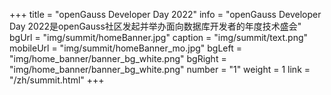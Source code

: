 +++
title = "openGauss Developer Day 2022"
info = "openGauss Developer Day 2022是openGauss社区发起并举办面向数据库开发者的年度技术盛会"
bgUrl = "img/summit/homeBanner.jpg"
caption = "img/summit/text.png"
mobileUrl = "img/summit/homeBanner_mo.jpg"
bgLeft = "img/home_banner/banner_bg_white.png"
bgRight = "img/home_banner/banner_bg_white.png"
number = "1"
weight =  1
link = "/zh/summit.html"
+++